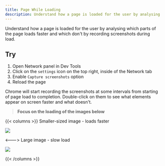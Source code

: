 ```yaml
---
title: Page While Loading
description: Understand how a page is loaded for the user by analysing which parts of the page loads faster and which don't
---
```


Understand how a page is loaded for the user by analysing which parts of the page loads faster and which don't by recording screenshots during load.

## Try

1. Open Network panel in Dev Tools
2. Click on the `settings` icon on the top right, inside of the Network tab
3. Enable `Capture screenshots` option
4. Reload the page

Chrome will start recording the screenshots at some intervals from starting of page load to completion. Double-click on them to see what elements appear on screen faster and what doesn't.

> **Focus on the loading of the images below**

{{< columns >}}
Smaller-sized image - loads faster

![](https://picsum.photos/250/150)

<--->
Large image - slow load

![](https://picsum.photos/2000/1200)

{{< /columns >}}
